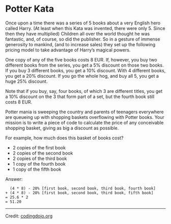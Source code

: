 # Potter Kata

Once upon a time there was a series of 5 books about a very English hero called Harry. (At least when this Kata was
invented, there were only 5. Since then they have multiplied) Children all over the world thought he was fantastic, and,
of course, so did the publisher. So in a gesture of immense generosity to mankind, (and to increase sales) they set up
the following pricing model to take advantage of Harry’s magical powers.

One copy of any of the five books costs 8 EUR. If, however, you buy two different books from the series, you get a 5%
discount on those two books. If you buy 3 different books, you get a 10% discount. With 4 different books, you get a 20%
discount. If you go the whole hog, and buy all 5, you get a huge 25% discount.

Note that if you buy, say, four books, of which 3 are different titles, you get a 10% discount on the 3 that form part
of a set, but the fourth book still costs 8 EUR.

Potter mania is sweeping the country and parents of teenagers everywhere are queueing up with shopping baskets
overflowing with Potter books. Your mission is to write a piece of code to calculate the price of any conceivable
shopping basket, giving as big a discount as possible.

For example, how much does this basket of books cost?

- 2 copies of the first book
- 2 copies of the second book
- 2 copies of the third book
- 1 copy of the fourth book
- 1 copy of the fifth book

Answer:

```
  (4 * 8) - 20% [first book, second book, third book, fourth book]
+ (4 * 8) - 20% [first book, second book, third book, fifth book]
= 25.6 * 2 
= 51.20
```

---

Credit: [codingdojo.org][codingdojo]

[codingdojo]: https://codingdojo.org/kata/Potter/
